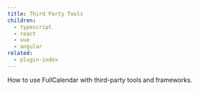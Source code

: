 ```yaml
---
title: Third Party Tools
children:
  - typescript
  - react
  - vue
  - angular
related:
  - plugin-index
---
```


How to use FullCalendar with third-party tools and frameworks.

